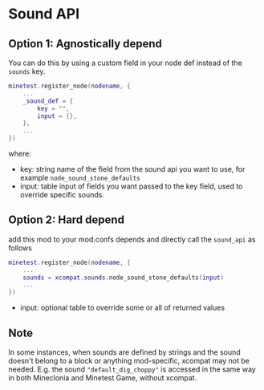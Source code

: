 # Sound API


## Option 1: Agnostically depend

You can do this by using a custom field in your node def instead of the `sounds` key.

```lua
minetest.register_node(nodename, {
    ...
    _sound_def = {
        key = "",
        input = {},
    },
    ...
})
```

where:

* key: string name of the field from the sound api you want to use, for example `node_sound_stone_defaults`
* input: table input of fields you want passed to the key field, used to override specific sounds.

## Option 2: Hard depend

add this mod to your mod.confs depends and directly call the `sound_api` as follows

```lua
minetest.register_node(nodename, {
    ...
    sounds = xcompat.sounds.node_sound_stone_defaults(input)
    ...
})
```

* input: optional table to override some or all of returned values


## Note

In some instances, when sounds are defined by strings and the sound doesn't
belong to a block or anything mod-specific, xcompat may not be needed. E.g.
the sound `"default_dig_choppy"` is accessed in the same way in both Mineclonia
and Minetest Game, without xcompat.

